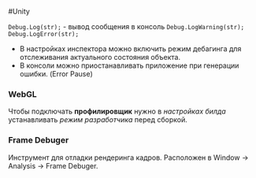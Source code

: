 #Unity 

`Debug.Log(str);` - вывод сообщения в консоль
`Debug.LogWarning(str);`
`Debug.LogError(str);`  

- В настройках инспектора можно включить режим дебагинга для отслеживания актуального состояния объекта.
- В консоли можно приостанавливать приложение при генерации ошибки. (Error Pause)

### WebGL
Чтобы подключать **профилировщик** нужно в *настройках билда* устанавливать *режим разработчика* перед сборкой.


### Frame Debuger 
Инструмент для отладки рендеринга кадров.
Расположен в Window -> Analysis -> Frame Debuger.
